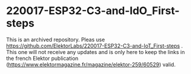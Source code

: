 # 220017-ESP32-C3-and-IdO_First-steps

This is an archived repository. Pleas use https://github.com/ElektorLabs/220017-ESP32-C3-and-IoT_First-steps .
This one will not receive any updates and is only here to keep the links in the french Elektor 
publication (https://www.elektormagazine.fr/magazine/elektor-259/60529) valid.
